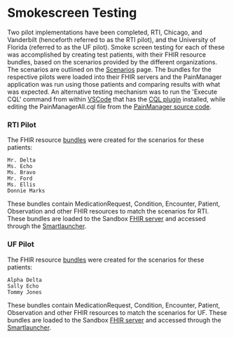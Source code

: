 # Smokescreen Testing
Two pilot implementations have been completed, RTI, Chicago, and Vanderbilt (henceforth referred to as the RTI pilot), and the University of Florida (referred to as the UF pilot). Smoke screen testing for each of these was accomplished by creating test patients, with their FHIR resource bundles, based on the scenarios provided by the different organizations. The scenarios are outlined on the [Scenarios](scenarios.html) page. The bundles for the respective pilots were loaded into their FHIR servers and the PainManager application was run using those patients and comparing results with what was expected. An alternative testing mechanism was to run the 'Execute CQL' command from within [VSCode](https://code.visualstudio.com/download) that has the [CQL plugin](https://marketplace.visualstudio.com/items?itemName=cqframework.cql) installed, while editing the PainManagerAll.cql file from the [PainManager source code](https://github.com/cqframework/AHRQ-CDS-Connect-PAIN-MANAGEMENT-SUMMARY.git).



### RTI Pilot
The FHIR resource [bundles](https://github.com/cqframework/cds4cpm/tree/c2e970087bcf4eec95ba47850065dbcbf3059c81/input/bundles) were created for the scenarios for these patients:
  
    Mr. Delta
    Ms. Echo
    Ms. Bravo
    Mr. Ford
    Ms. Ellis
    Donnie Marks
These bundles contain MedicationRequest, Condition, Encounter, Patient, Observation and other FHIR resources to match the  scenarios for RTI. These bundles are loaded to the Sandbox [FHIR server](https://cloud.alphora.com/rti/r4/cqf-ruler/fhir) and accessed through the [Smartlauncher](https://cloud.alphora.com/rti/smart-launcher).   

### UF Pilot
The FHIR resource [bundles](https://github.com/cqframework/cds4cpm/tree/c2e970087bcf4eec95ba47850065dbcbf3059c81/input/bundles/UFLPatients) were created for the scenarios for these patients:

    Alpha Delta
    Sally Echo
    Tommy Jones
These bundles contain MedicationRequest, Condition, Encounter, Patient, Observation and other FHIR resources to match the  scenarios for UF. These bundles are loaded to the Sandbox [FHIR server](https://cloud.alphora.com/ufl/r4/cqf-ruler/fhir) and accessed through the [Smartlauncher](https://cloud.alphora.com/ufl/smart-launcher).


